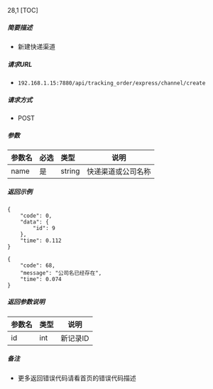 28,1
[TOC]

##### 简要描述

- 新建快递渠道

##### 请求URL

- ` 192.168.1.15:7880/api/tracking_order/express/channel/create `

##### 请求方式

- POST

##### 参数

| 参数名  | 必选 | 类型     | 说明        |
|:-----|:---|:-------|-----------|
| name | 是  | string | 快递渠道或公司名称 |

##### 返回示例

```
{
    "code": 0,
    "data": {
        "id": 9
    },
    "time": 0.112
}
```

```
{
    "code": 68,
    "message": "公司名已经存在",
    "time": 0.074
}
```

##### 返回参数说明

| 参数名 | 类型  | 说明    |
|:----|:----|-------|
| id  | int | 新记录ID |

##### 备注

- 更多返回错误代码请看首页的错误代码描述




